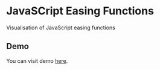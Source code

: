 # JavaSCript Easing Functions

Visualisation of JavaScript easing functions

## Demo

You can visit demo [here](https://vk-easing.netlify.com/).
